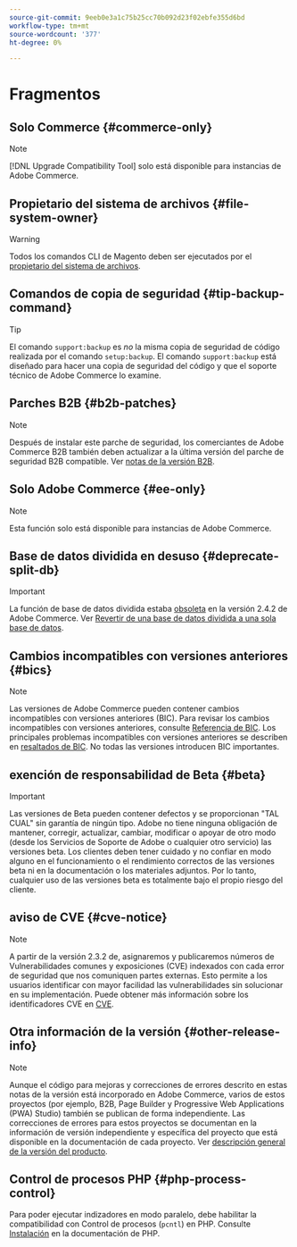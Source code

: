 ```yaml
---
source-git-commit: 9eeb0e3a1c75b25cc70b092d23f02ebfe355d6bd
workflow-type: tm+mt
source-wordcount: '377'
ht-degree: 0%

---
```

# Fragmentos

## Solo Commerce {#commerce-only}

>[!NOTE]
>
>[!DNL Upgrade Compatibility Tool] solo está disponible para instancias de Adobe Commerce.

<!-- Configuration guide snippets -->

## Propietario del sistema de archivos {#file-system-owner}

>[!WARNING]
>
>Todos los comandos CLI de Magento deben ser ejecutados por el [propietario del sistema de archivos](/help/configuration/cli/config-cli.md#prerequisites).

## Comandos de copia de seguridad {#tip-backup-command}

>[!TIP]
>
>El comando `support:backup` es _no_ la misma copia de seguridad de código realizada por el comando `setup:backup`. El comando `support:backup` está diseñado para hacer una copia de seguridad del código y que el soporte técnico de Adobe Commerce lo examine.

## Parches B2B {#b2b-patches}

>[!NOTE]
>
>Después de instalar este parche de seguridad, los comerciantes de Adobe Commerce B2B también deben actualizar a la última versión del parche de seguridad B2B compatible. Ver [notas de la versión B2B](https://experienceleague.adobe.com/en/docs/commerce-admin/b2b/release-notes).

## Solo Adobe Commerce {#ee-only}

>[!NOTE]
>
>Esta función solo está disponible para instancias de Adobe Commerce.

## Base de datos dividida en desuso {#deprecate-split-db}

>[!IMPORTANT]
>
>La función de base de datos dividida estaba [obsoleta](https://community.magento.com/t5/Magento-DevBlog/Deprecation-of-Split-Database-in-Magento-Commerce/ba-p/465187?_ga=2.128934671.2024864496.1657558157-1596100530.1657558157) en la versión 2.4.2 de Adobe Commerce. Ver [Revertir de una base de datos dividida a una sola base de datos](/help/configuration/storage/revert-split-database.md).

<!-- End of Configuration guide snippets -->

## Cambios incompatibles con versiones anteriores {#bics}

>[!NOTE]
>
>Las versiones de Adobe Commerce pueden contener cambios incompatibles con versiones anteriores (BIC). Para revisar los cambios incompatibles con versiones anteriores, consulte [Referencia de BIC](https://developer.adobe.com/commerce/php/development/backward-incompatible-changes/reference/). Los principales problemas incompatibles con versiones anteriores se describen en [resaltados de BIC](https://developer.adobe.com/commerce/php/development/backward-incompatible-changes/). No todas las versiones introducen BIC importantes.

## exención de responsabilidad de Beta {#beta}

>[!IMPORTANT]
>
>Las versiones de Beta pueden contener defectos y se proporcionan &quot;TAL CUAL&quot; sin garantía de ningún tipo. Adobe no tiene ninguna obligación de mantener, corregir, actualizar, cambiar, modificar o apoyar de otro modo (desde los Servicios de Soporte de Adobe o cualquier otro servicio) las versiones beta. Los clientes deben tener cuidado y no confiar en modo alguno en el funcionamiento o el rendimiento correctos de las versiones beta ni en la documentación o los materiales adjuntos. Por lo tanto, cualquier uso de las versiones beta es totalmente bajo el propio riesgo del cliente.

## aviso de CVE {#cve-notice}

>[!NOTE]
>
>A partir de la versión 2.3.2 de, asignaremos y publicaremos números de Vulnerabilidades comunes y exposiciones (CVE) indexados con cada error de seguridad que nos comuniquen partes externas. Esto permite a los usuarios identificar con mayor facilidad las vulnerabilidades sin solucionar en su implementación. Puede obtener más información sobre los identificadores CVE en [CVE](https://cve.mitre.org/).

## Otra información de la versión {#other-release-info}

>[!NOTE]
>
>Aunque el código para mejoras y correcciones de errores descrito en estas notas de la versión está incorporado en Adobe Commerce, varios de estos proyectos (por ejemplo, B2B, Page Builder y Progressive Web Applications (PWA) Studio) también se publican de forma independiente. Las correcciones de errores para estos proyectos se documentan en la información de versión independiente y específica del proyecto que está disponible en la documentación de cada proyecto. Ver [descripción general de la versión del producto](/help/release/release-notes/overview.md).

## Control de procesos PHP {#php-process-control}

Para poder ejecutar indizadores en modo paralelo, debe habilitar la compatibilidad con Control de procesos (`pcntl`) en PHP. Consulte [Instalación](https://www.php.net/manual/en/pcntl.installation.php) en la documentación de PHP.
